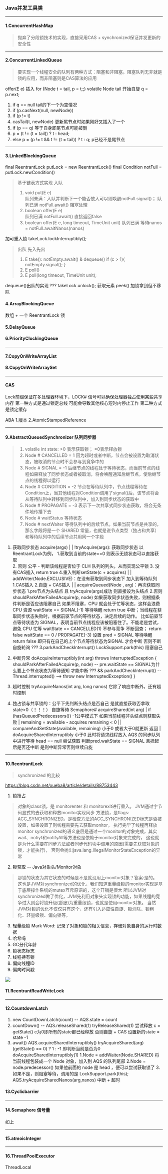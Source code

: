 ### Java并发工具类

---
#### 1.ConcurrentHashMap 
  > 抛弃了分段锁技术的实现，直接采用CAS + synchronized保证并发更新的安全性
   
   
     
---
#### 2.ConcurrentLinkedQueue 
  > 要实现一个线程安全的队列有两种方式：阻塞和非阻塞。阻塞队列无非就是锁的应用，而非阻塞则是CAS算法的应用

offer(E e) 插入
    for (Node<E> t = tail, p = t;;)  volatile Node<E> tail 开始自旋 
      q = p.next; 
   1. if q == null tail的下一个为空情况 
   2. if (p.casNext(null, newNode)) 
   3. if (p != t) 
   4. casTail(t, newNode)  更新尾节点时如果刚好又插入了一个
   5. if (p == q) 等于自身即尾节点可能被删
   6. p = (t != (t = tail)) ? t : head;
   7. else  p = (p != t && t != (t = tail)) ? t : q;   p已经不是尾节点 

---
#### 3.LinkedBlockingQueue
final ReentrantLock putLock = new ReentrantLock()
final Condition notFull = putLock.newCondition()
  > 基于链表方式实现 入队
  >  1. void put(E e)  
       队列未满：入队并判断下一个能否放入可以则唤醒notFull.signal()； 
       队列已满 notFull.await() 阻塞处理
  >  2. boolean offer(E e)  
       队列已满 notFull.await() 直接返回false
  >  3. boolean offer(E e, long timeout, TimeUnit unit)
       队列已满 等待nanos = notFull.awaitNanos(nanos)
       
       
加可重入锁
takeLock.lockInterruptibly();
  > 出队 先入先出
  > 1. E take():  notEmpty.await() & dequeue()  if (c > 1){ notEmpty.signal(); }
  > 2. E poll()
  > 3. E poll(long timeout, TimeUnit unit);
  
dequeue()出队的实现 ???
takeLock.unlock();
获取元素 peek()  加锁拿到但不移除

#### 4.ArrayBlockingQueue
数组  + 一个 ReentrantLock 锁


#### 5.DelayQueue
#### 6.PriorityClockingQueue

---
#### 7.CopyOnWriteArrayList
#### 8.CopyOnWriteArraySet


--- 
#### CAS
Lock前缀保证在多处理器环境下，LOCK# 信号可以确保处理器独占使用某些共享内存
第一种方式是通过锁定总线 可能会导致其他核心短时内停止工作
第二种方式是锁定缓存

ABA
1.版本 
2.AtomicStampedReference

---
#### 9.AbstractQueuedSynchronizer 队列同步器
> 1. volatile int state:  >0 表示获取锁； =0表示释放锁
> 2. Node # CANCELLED = 1 因为超时或者中断，节点会被设置为取消状态，被取消的节点时不会参与到竞争中的
> 3. Node # SIGNAL = -1 后继节点的线程处于等待状态，而当前节点的线程如果释放了同步状态或者被取消，将会唤醒通知后继节点，使后继节点的线程得以运行
> 4. Node # CONDITION = -2 节点在等待队列中，节点线程等待在Condition上，当其他线程对Condition调用了signal()后，该节点将会从等待队列中转移到同步队列中，加入到同步状态的获取中
> 5. Node # PROPAGATE = -3  表示下一次共享式同步状态获取，将会无条件地传播下去
> 6. Node # waitStatus  等待状态
> 7. Node # nextWaiter  等待队列中的后续节点。如果当前节点是共享的，那么字段将是一个 SHARED 常量，也就是说节点类型（独占和共享）和等待队列中的后续节点共用同一个字段  

1. 获取同步状态 acquire(args)
      |
      |
!tryAcquire(args): 获取同步状态 以ReentrantLock为例，
      1.获取到当前的state==0 则表示无锁状态可以直接获取  
      2. 否则 公平 - 判断该线程是否位于 CLH 队列的列头，从而实现公平锁 
      3. 没有CAS插入 return true
      4.重入判断setState(c + acquires)
      |
      |
addWriter(Node.EXCLUSIVE)：在没有获取到同步状态下 加入到等待队列
      1.CAS插入
      2.自旋 + CAS插入
      |
      |
acquireQueued(Node , arg)：再次获取同步状态
      1.pre节点为头结点 且 tryAcquire(args)成功 则直接设为头结点
      2.否则 shouldParkAfterFailedAcquire(p, node)   如果获取同步状态失败，则根据条件判断是否应该阻塞自己  如果不阻塞，CPU 就会处于忙等状态，这样会浪费 CPU 资源
          waitState == SIGNAL(-1) 等待唤醒 return true 中断；当线程在获取同步状态失败时，根据前驱节点的等待状态，决定后续的动作。 
                                  比如前驱节点等待状态为 SIGNAL，表明当前节点线程应该被阻塞住了。不能老是尝试，避免 CPU 忙等
          waitState == CANCELLED(1) 不参与竞争 不断回查； return false
          waitState == 0 / PROPAGATE(-3) 设置 pred = SIGNAL 等待唤醒 return false
        即只有在自己的上个节点等待状态为SIGNAL 才会中断 否则不断自旋轮询 ???
      3.parkAndCheckInterrupt()  LockSupport.park(this) 阻塞自己

2. 中断异常
 doAcquireInterruptibly(int arg) throws InterruptedException { 
       shouldParkAfterFailedAcquire(p, node)  -- pre.waitState == SIGNAL为什么要上个节点状态为等待通知 才能中断 ???
       && parkAndCheckInterrupt()   -- Thread.interrupted()
         --> throw new InterruptedException()
       }

3. 超时控制
tryAcquireNanos(int arg, long nanos) 它除了响应中断外，还有超时控制


4. 独占锁与共享锁的：公平下先判断头结点是否自己 是就直接获取否拿取 state>0（！！！） 自旋等待
Semaphore#
acquireShared(int arg)
    |
if (hasQueuedPredecessors())     -1公平模式下 如果当前线程非头结点则获取失败
    |
remaining = available - acquires
remaining < 0 ||
compareAndSetState(available, remaining)  小于0 或者大于0就更新 返回
    |
doAcquireSharedInterruptibly    小于0 此时将请求线程放入 AQS 的同步队列中进行等待
   head == null 尝试获取
   判断pred.waitState == SIGNAL 且挂起后是否还中断  是则中断异常否则继续自旋

---
#### 10.ReentrantLock 
> synchronized 的比较

https://blog.csdn.net/xueba8/article/details/88753443
1. 锁抢占
> 对象的class锁，是 monitorenter 和 monitorexit进行重入。 JVM通过字节码显式的去获取和释放monitor实现同步
> 方法锁，是flags: ACC_SYNCHRONIZED。是检查方法的ACC_SYNCHRONIZED标志是否被设置，如果设置了则线程需要先去获取monitor， 执行完毕了线程再释放monitor
> synchronized的语义底层是通过一个monitor的对象完成，其实wait、notiyf和notifyAll等方法也是依赖于monitor对象来完成的，
> 这也就是为什么需要在同步方法或者同步代码块中调用的原因(需要先获取对象的锁，才能执行)，
> 否则会抛出java.lang.IllegalMonitorStateException的异常

2. 锁获取 -- Java对象头/Monitor对象
> 那锁的状态为其它状态的时候是不是就没用上monitor对象？答案:是的。
> 这也是JVM对synchronized的优化，我们知道重量级锁的monitor实现是基于底层操作系统的mutex互斥原语的，这个开销是很大
> 所以JVM对synchronized做了优化，JVM先利用对象头实现锁的功能，如果线程的竞争过大则会将锁升级(膨胀)为重量级锁，也就是使用monitor对象。
> 当然JVM对锁的优化不仅仅只有这个，还有引入适应性自旋、锁消除、锁粗化、轻量级锁、偏向锁等。

3. 轻量级锁
Mark Word: 记录了对象和锁的相关信息，存储对象自身的运行时数据
1. 哈希吗
2. GC分代年龄
3. 锁状态标志
4. 线程持有锁
5. 偏向线程ID
6. 偏向时间戳

![](image/synchronized.png)

#### 11.ReentrantReadWriteLock



---
#### 12.CountdownLatch
1. new CountDownLatch(count) -- AQS.state = count
2. countDown() -- AQS.releaseShared(1)
   tryReleaseShared(1) 尝试释放
     c = getState()
        c为0即所有的state都已经释放
        否则自旋 + CAS 设置新的state = state -1
3. await()
   AQS.acquireSharedInterruptibly()
     tryAcquireShared(arg)
      (getState() == 0) ? 1 : -1    即判断当前是否为0
         doAcquireSharedInterruptibly(1)
           1.Node = addWaiter(Node.SHARED)   将当前线程包装成一个 Node 对象，加入到 AQS 的队列尾部
           2.Node = node.predecessor()       如果他前面的 node 是 head ，便可以尝试获取锁了
           3.如果不是，则阻塞等待，调用的是 LockSupport.park(this);
  AQS.tryAcquireSharedNanos(arg,nanos)    中断 + 超时

#### 13.Cyclicbarrier

---
#### 14.Semaphore 信号量
如上


---
#### 15.atmoicInteger


---
#### 16.ThreadPoolExecutor
ThreadLocal








